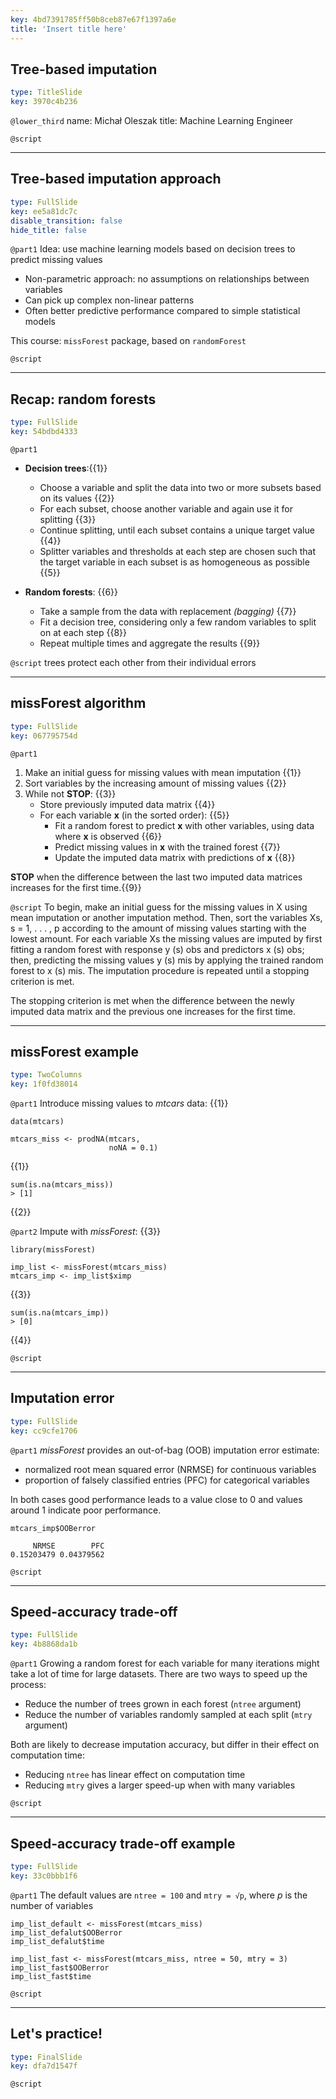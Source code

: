 ```yaml
---
key: 4bd7391785ff50b8ceb87e67f1397a6e
title: 'Insert title here'
---
```


## Tree-based imputation

```yaml
type: TitleSlide
key: 3970c4b236
```

`@lower_third`
name: Michał Oleszak
title: Machine Learning Engineer

`@script`


---

## Tree-based imputation approach

```yaml
type: FullSlide
key: ee5a81dc7c
disable_transition: false
hide_title: false
```

`@part1`
Idea: use machine learning models based on decision trees to predict missing values
* Non-parametric approach: no assumptions on relationships between variables
* Can pick up complex non-linear patterns
* Often better predictive performance compared to simple statistical models

> 

This course: `missForest` package, based on `randomForest`


`@script`


---

## Recap: random forests

```yaml
type: FullSlide
key: 54bdbd4333
```

`@part1`
* **Decision trees**:{{1}}
	* Choose a variable and split the data into two or more subsets based on its values {{2}}
    * For each subset, choose another variable and again use it for splitting {{3}}
    * Continue splitting, until each subset contains a unique target value {{4}}
    * Splitter variables and thresholds at each step are chosen such that the target variable in each subset is as homogeneous as possible {{5}}

* **Random forests**: {{6}}
	* Take a sample from the data with replacement _(bagging)_ {{7}}
    * Fit a decision tree, considering only a few random variables to split on at each step {{8}}
    * Repeat multiple times and aggregate the results {{9}}

`@script`
trees protect each other from their individual errors 

---

## missForest algorithm

```yaml
type: FullSlide
key: 067795754d
```

`@part1`
1. Make an initial guess for missing values with mean imputation {{1}}
2. Sort variables by the increasing amount of missing values {{2}}
3. While not **STOP**: {{3}}
	* Store previously imputed data matrix {{4}}
	* For each variable **x** (in the sorted order): {{5}}
        * Fit a random forest to predict **x** with other variables, using data where **x** is observed {{6}}
        * Predict missing values in **x** with the trained forest {{7}}
        * Update the imputed data matrix with predictions of **x** {{8}}

**STOP** when the difference between the last two imputed data matrices increases for the first time.{{9}}


`@script`
To begin, make an initial guess for the missing values in X using mean imputation or another imputation method. Then, sort the variables Xs, s = 1, . . . , p according to the amount of missing values
starting with the lowest amount. For each variable Xs the missing values are imputed by first fitting a
random forest with response y
(s)
obs and predictors x
(s)
obs; then, predicting the missing values y
(s)
mis by applying the trained random forest to x
(s)
mis. The imputation procedure is repeated until a stopping criterion
is met.

The stopping criterion is met when the difference between the newly imputed data matrix and the previous one increases for the first time.

---

## missForest example

```yaml
type: TwoColumns
key: 1f0fd38014
```

`@part1`
Introduce missing values to _mtcars_ data: {{1}}
```
data(mtcars)

mtcars_miss <- prodNA(mtcars, 
                      noNA = 0.1)
```
{{1}}
```
sum(is.na(mtcars_miss))
> [1]
```
{{2}}

`@part2`
Impute with _missForest_: {{3}}
```
library(missForest)

imp_list <- missForest(mtcars_miss)
mtcars_imp <- imp_list$ximp
```
{{3}}
```
sum(is.na(mtcars_imp))
> [0]
```
{{4}}

`@script`


---

## Imputation error

```yaml
type: FullSlide
key: cc9cfe1706
```

`@part1`
_missForest_ provides an out-of-bag (OOB) imputation error estimate:
* normalized root mean squared error (NRMSE) for continuous variables
* proportion of falsely classified entries (PFC) for categorical variables

> 

In both cases good performance leads to a value close to 0 and values around 1 indicate poor performance.

```
mtcars_imp$OOBerror
```

```
     NRMSE        PFC
0.15203479 0.04379562
```

`@script`


---

## Speed-accuracy trade-off

```yaml
type: FullSlide
key: 4b8868da1b
```

`@part1`
Growing a random forest for each variable for many iterations might take a lot of time for large datasets. There are two ways to speed up the process:
* Reduce the number of trees grown in each forest (`ntree` argument)
* Reduce the number of variables randomly sampled at each split (`mtry` argument)

> 

Both are likely to decrease imputation accuracy, but differ in their effect on computation time:
* Reducing `ntree` has linear effect on computation time
* Reducing `mtry` gives a larger speed-up when with many variables

`@script`


---

## Speed-accuracy trade-off example

```yaml
type: FullSlide
key: 33c0bbb1f6
```

`@part1`
The default values are `ntree = 100` and `mtry = √p`,
where _p_ is the number of variables

```
imp_list_default <- missForest(mtcars_miss)
imp_list_defalut$OOBerror
imp_list_defalut$time
```

```
imp_list_fast <- missForest(mtcars_miss, ntree = 50, mtry = 3)
imp_list_fast$OOBerror
imp_list_fast$time
```

`@script`


---

## Let's practice!

```yaml
type: FinalSlide
key: dfa7d1547f
```

`@script`
